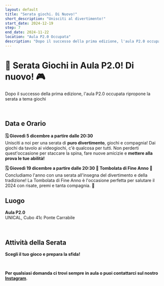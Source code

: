 ```yaml
---
layout: default
title: "Serata giochi. Di Nuovo!"
short_description: "Unisciti al divertimento!"
start_date: 2024-12-19
step: 7
end_date: 2024-11-22
location: "Aula P2.0 Occupata"
description: "Dopo il successo della prima edizione, l'aula P2.0 occupata ripropone la serata a tema giochi. Unisciti alla tombolata di fine anno!!!"
---
```


# 🎲 Serata Giochi in Aula P2.0! Di nuovo! 🎮
Dopo il successo della prima edizione, l'aula P2.0 occupata ripropone la serata a tema giochi

<br>

## Data e Orario

**🗓 Giovedì 5 dicembre a partire dalle 20:30**<br>
Unisciti a noi per una serata di **puro divertimento**, giochi e compagnia! Dai giochi da tavolo ai videogiochi,
c'è qualcosa per tutti. Non perderti quest'occasione per staccare la spina, fare nuove amicizie e **mettere
alla prova le tue abilità!**

**🗓 Giovedì 19 dicembre a partire dalle 20:30 🎄 Tombolata di Fine Anno 🎅**<br>
Concludiamo l'anno con una serata all'insegna del divertimento e della tradizione! La Tombolata di Fine Anno è
l'occasione perfetta per salutare il 2024 con risate, premi e tanta compagnia. 🎉

## Luogo

**Aula P2.0**
<br>UNICAL, Cubo 41c Ponte Carrabile

<br>

## Attività della Serata

**Scegli il tuo gioco e prepara la sfida!**

[//]: # (- **Giochi da Tavolo**: Dixit, Catan, Uno, Risiko e tanti altri classici!)

[//]: # (- **Videogiochi Multiplayer**: FIFA, Mario Kart, e giochi in modalità cooperativa!)

[//]: # (- **Giochi di Ruolo**: Sessione introduttiva a D&D e mini-avventure.)

[//]: # (- **Tornei e Quiz**: Sfide, quiz di cultura generale e mini-gare per tutti.)

<br>

**Per qualsiasi domanda ci trovi sempre in aula o puoi contattarci sul nostro [Instagram](https://www.instagram.com/aulap2.0occupata/)**.